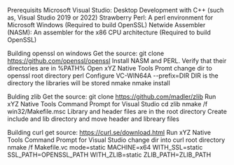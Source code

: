 
Prerequisits
Microsoft Visual Studio: Desktop Development with C++ (such as, Visual Studio 2019 or 2022)
Strawberry Perl: A perl environment for Microsoft Windows (Required to build OpenSSL)
Netwide Assembler (NASM): An assembler for the x86 CPU architecture (Required to build OpenSSL)


Building openssl on windows
Get the source: git clone https://github.com/openssl/openssl
Install NASM and PERL. Verify that their directories are in %PATH%
Open xYZ Native Tools Promt
change dir to openssl root directory
perl Configure VC-WIN64A --prefix=DIR
DIR is the directory the libraries will be stored
nmake
nmake install

Bulding zlib
Get the source: git clone https://github.com/madler/zlib
Run xYZ Native Tools Command Prompt for Visual Studio
cd zlib
nmake /f win32/Makefile.msc 
Library and header files are in the root directory 
Create include and lib directory and move header and libreary files


Building curl
get source: https://curl.se/download.html
Run xYZ Native Tools Command Prompt for Visual Studio
change dir into curl root directory
nmake /f Makefile.vc mode=static MACHINE=x64 WITH_SSL=static SSL_PATH=OPENSSL_PATH WITH_ZLIB=static ZLIB_PATH=ZLIB_PATH

